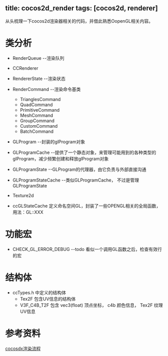title: cocos2d_render
tags: [cocos2d, renderer]
---

从头梳理一下cocos2d渲染器相关的代码，并借此熟悉OopenGL相关内容。

# 类分析
+ RenderQueue   --渲染队列
+ CCRenderer    
+ RendererState     --渲染状态
+ RenderCommand     --渲染命令基类
    * TrianglesCommand
    * QuadCommand
    * PrimitiveCommand
    * MeshCommand
    * GroupCommand
    * CustomCommand
    * BatchCommand
+ GLProgram       --封装的glProgram对象
+ GLProgramCache  --提供了一个静态对象，来管理可能用到的各种类型的glProgram，减少频繁创建和释放glProgram对象
+ GLProgramState  --GLProgram的代理器，由它负责与外部直接沟通
+ GLProgramStateCache   --类似GLProgramCache， 不过是管理GLProgramState
+ Texture2d

+ ccGLStateCache    定义命名空间GL，封装了一些OPENGL相关的全局函数， 用法：GL::XXX

# 功能宏
+ CHECK_GL_ERROR_DEBUG  --todo 看似一个调用GL函数之后，检查有效行的宏

# 结构体
+ ccTypes.h 中定义的结构体
    * Tex2F     包含UV信息的结构体
    * V3F_C4B_T2F  包含 vec3(float) 顶点坐标， c4b 颜色信息， Tex2F 纹理UV信息


# 参考资料
[cocosdx渲染流程](http://www.2cto.com/kf/201409/336234.html)

